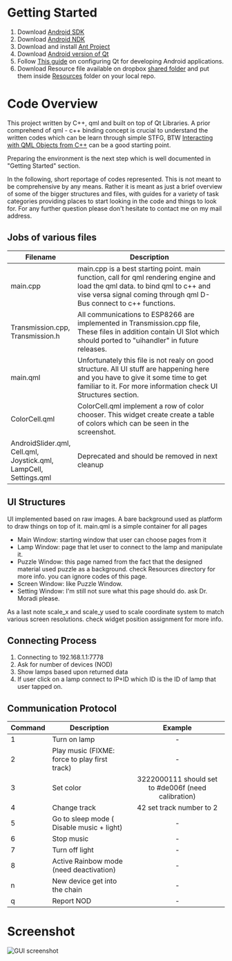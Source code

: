 # Getting Started

1. Download [Android SDK](https://developer.android.com/studio/index.html)
2. Download [Android NDK](https://developer.android.com/ndk/index.html)
3. Download and install [Ant Project](ant.apache.org/)
4. Download [Android version of Qt](https://www.qt.io/download-open-source/)
5. Follow [This guide](doc.qt.io/qt-5/androidgs.html) on configuring Qt for developing Android applications.
6. Download Resource file available on dropbox [shared folder](https://www.dropbox.com/sh/fisonmauag8j8az/AAAmAukgyog1Ddv0FIbjIv-la?dl=0) and put them inside [Resources](https://github.com/bijanbina/RAIIS/tree/master/Autism/GUI/Resources) folder on your local repo.

# Code Overview
This project written by C++, qml and built on top of Qt Libraries. A prior comprehend of qml - c++ binding concept is crucial to understand the written codes  which can be learn through simple STFG, BTW [Interacting with QML Objects from C++](http://doc.qt.io/qt-5/qtqml-cppintegration-interactqmlfromcpp.html) can be a good starting point. 

Preparing the environment is the next step which is well documented in "Getting Started" section.

In the following, short reportage of codes represented. This is not meant to be comprehensive by any means.  Rather it is meant as just a brief overview of some of the bigger structures and files, with guides for a variety of task categories providing places to start looking in the code and things to look for. For any further question please don't hesitate to contact me on my mail address.

## Jobs of various files

| Filename | Description |
| -------- | ----------- |
|main.cpp| main.cpp is a best starting point. main function, call for qml rendering engine and load the qml data. to bind qml to c++ and vise versa signal coming through qml D-Bus connect to c++ functions.|
|Transmission.cpp,</br>Transmission.h| All communications to ESP8266 are implemented in Transmission.cpp file,  These files in addition contain UI Slot which should ported to "uihandler" in future releases.|
|main.qml| Unfortunately this file is not realy on good structure. All UI stuff are happening here and you have to give it some time to get familiar to it. For more information check UI Structures section. |
| ColorCell.qml  | ColorCell.qml implement a row of color chooser. This widget create  create a table of colors which can be seen in the screenshot. 
|AndroidSlider.qml,</br> Cell.qml,</br>Joystick.qml,</br>LampCell,</br> 	Settings.qml| Deprecated and should be removed in next cleanup |

## UI Structures
UI implemented based on raw images. A bare background used as platform to draw things on top of it. main.qml is a simple container for all pages

* Main Window: starting window that user can choose pages from it
* Lamp Window: page that let user to connect to the lamp and manipulate it.
* Puzzle Window: this page named from the fact that the designed material used puzzle as a background. check Resources directory for more info. you can ignore codes of this page.
* Screen Window: like Puzzle Window.
* Setting Window:  I'm still not sure what this page should do. ask Dr. Moradi please.

As a last note scale_x and scale_y used to scale coordinate system to match various screen resolutions. check widget position assignment for more info.
## Connecting Process

1. Connecting to 192.168.1.1:7778
2. Ask for number of devices (NOD)
3. Show lamps based upon returned data
4. If user click on a lamp connect to IP+ID which ID is the ID of lamp that user tapped on.

## Communication Protocol

| Command | Description | Example |
| ------- | ----------- |:-------:|
| 1 | Turn on lamp | - |
| 2 | Play music (FIXME: force to play first track) |-|
| 3 | Set color | 3222000111 should set to #de006f (need calibration) |
| 4 | Change track | 42 set track number to 2 |
| 5 | Go to sleep mode ( Disable music + light) | - |
| 6 | Stop music | - |
| 7 | Turn off light | - |
| 8 | Active Rainbow mode (need deactivation) | - |
| n | New device get into the chain | - |
| q | Report NOD | - |

# Screenshot
![GUI screenshot](http://s8.iranxm.com/up/709909b1ea5c.png)
